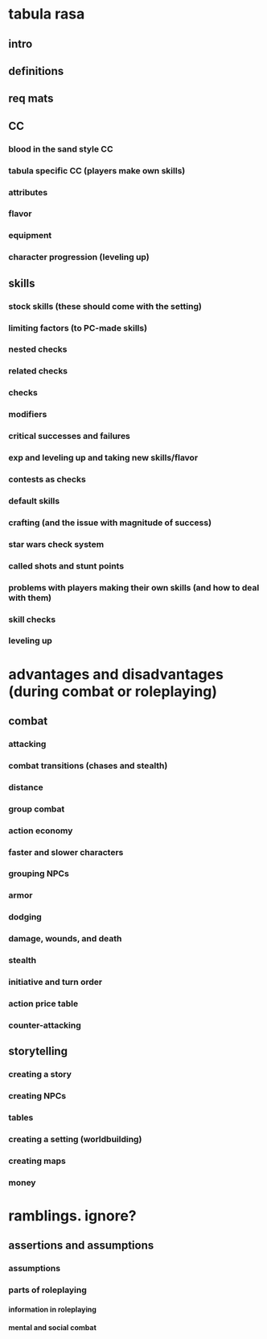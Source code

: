 # tabula rasa
## intro
## definitions
## req mats

## CC
### blood in the sand style CC
### tabula specific CC (players make own skills)
### attributes
### flavor
### equipment
### character progression (leveling up)

## skills
### stock skills (these should come with the setting)
### limiting factors (to PC-made skills)
### nested checks
### related checks
### checks
### modifiers
### critical successes and failures
### exp and leveling up and taking new skills/flavor
### contests as checks
### default skills
### crafting (and the issue with magnitude of success)
### star wars check system
### called shots and stunt points
### problems with players making their own skills (and how to deal with them)
### skill checks
### leveling up

# advantages and disadvantages (during combat or roleplaying)

## combat
### attacking
### combat transitions (chases and stealth)
### distance
### group combat
### action economy
### faster and slower characters
### grouping NPCs
### armor
### dodging
### damage, wounds, and death
### stealth
### initiative and turn order
### action price table
### counter-attacking

## storytelling
### creating a story
### creating NPCs
### tables
### creating a setting (worldbuilding)
### creating maps
### money

# ramblings. ignore?
## assertions and assumptions
### assumptions
### parts of roleplaying
#### information in roleplaying
#### mental and social combat


